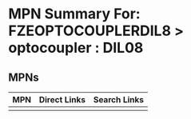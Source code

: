 



# MPN Summary For: FZEOPTOCOUPLERDIL8 > optocoupler : DIL08

## MPNs
  

|MPN|Direct Links|Search Links|
| :--- | :--- | :--- |
||||
